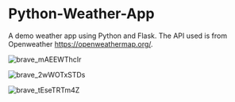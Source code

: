 # Python-Weather-App


A demo weather app using Python and Flask. The API used is from Openweather https://openweathermap.org/. 

![brave_mAEEWThcIr](https://github.com/dippaul06/Python-Weather-App/assets/13049085/478102d7-8eee-46db-bf8b-8d3ed44407a9)

![brave_2wWOTxSTDs](https://github.com/dippaul06/Python-Weather-App/assets/13049085/6f663d4c-ef11-4487-bc64-2a6f6dbe3bda)

![brave_tEseTRTm4Z](https://github.com/dippaul06/Python-Weather-App/assets/13049085/df78fe10-1d45-4cda-9692-f7bef21c5e8a)
